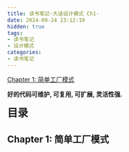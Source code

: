 ```yaml
---
title: 读书笔记-大话设计模式 Ch1-
date: 2024-09-24 23:12:19
hidden: true
tags:
- 读书笔记
- 设计模式
categories:
- 读书笔记
---
```


[Chapter 1: 简单工厂模式](#chapter-1-简单工厂模式)

**好的代码可维护, 可复用, 可扩展, 灵活性强.**

<!--more-->

<p><font size = 5><b>目录</b></font></p>

## Chapter 1: 简单工厂模式
